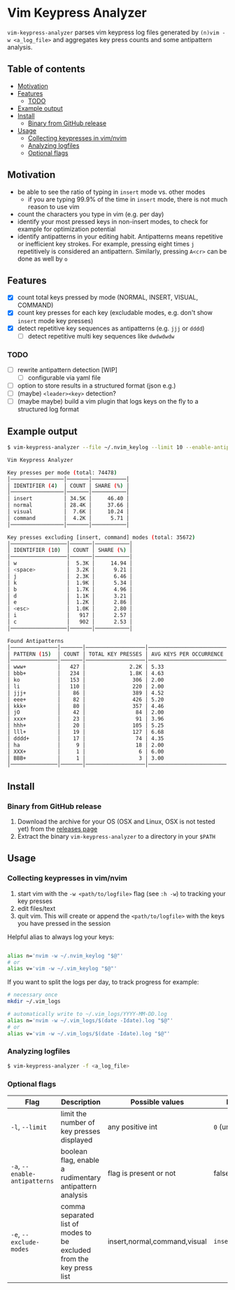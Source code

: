 # Vim Keypress Analyzer

`vim-keypress-analyzer` parses vim keypress log files generated by
`(n)vim -w <a_log_file>` and aggregates key press counts and some antipattern analysis.

## Table of contents

* [Motivation](#motivation)
* [Features](#features)
  * [TODO](#todo)
* [Example output](#example-output)
* [Install](#install)
  * [Binary from GitHub release](#binary-from-github-release)
* [Usage](#usage)
  * [Collecting keypresses in vim/nvim](#collecting-keypresses-in-vim/nvim)
  * [Analyzing logfiles](#analyzing-logfiles)
  * [Optional flags](#optional-flags)

## Motivation

- be able to see the ratio of typing in `insert` mode vs. other modes
  - if you are typing 99.9% of the time in `insert` mode, there is not much reason to use vim
- count the characters you type in vim (e.g. per day)
- identify your most pressed keys in non-insert modes, to check for example for
  optimization potential
- identify antipatterns in your editing habit. Antipatterns means repetitive or inefficient key strokes.
  For example, pressing eight times `j` repetitively is considered an
  antipattern. Similarly, pressing `A<cr>` can be done as well by `o`

## Features

- [x] count total keys pressed by mode (NORMAL, INSERT, VISUAL, COMMAND)
- [x] count key presses for each key (excludable modes, e.g. don't show
  `insert` mode key presses)
- [x] detect repetitive key sequences as antipatterns (e.g. `jjj` or `dddd`)
  - [ ] detect repetitive multi key sequences like `dwdwdwdw`

### TODO

- [ ] rewrite antipattern detection [WIP]
  - [ ] configurable via yaml file
- [ ] option to store results in a structured format (json e.g.)
- [ ] (maybe) `<leader><key>` detection?
- [ ] (maybe maybe) build a vim plugin that logs keys on the fly to a structured log format

## Example output

```sh
$ vim-keypress-analyzer --file ~/.nvim_keylog --limit 10 --enable-antipatterns

Vim Keypress Analyzer

Key presses per mode (total: 74478)
│─────────────────│───────│───────────│
│ IDENTIFIER (4)  │ COUNT │ SHARE (%) │
│─────────────────│───────│───────────│
│ insert          │ 34.5K │     46.40 │
│ normal          │ 28.4K │     37.66 │
│ visual          │  7.6K │     10.24 │
│ command         │  4.2K │      5.71 │
│─────────────────│───────│───────────│

Key presses excluding [insert, command] modes (total: 35672)
│──────────────────│───────│───────────│
│ IDENTIFIER (10)  │ COUNT │ SHARE (%) │
│──────────────────│───────│───────────│
│ w                │  5.3K │     14.94 │
│ <space>          │  3.2K │      9.21 │
│ j                │  2.3K │      6.46 │
│ k                │  1.9K │      5.34 │
│ b                │  1.7K │      4.96 │
│ d                │  1.1K │      3.21 │
│ e                │  1.2K │      2.86 │
│ <esc>            │  1.0K │      2.80 │
│ i                │   917 │      2.57 │
│ c                │   902 │      2.53 │
│──────────────────│───────│───────────│

Found Antipatterns
│───────────────│───────│───────────────────│─────────────────────────│
│ PATTERN (15)  │ COUNT │ TOTAL KEY PRESSES │ AVG KEYS PER OCCURRENCE │
│───────────────│───────│───────────────────│─────────────────────────│
│ www+          │   427 │              2.2K │ 5.33                    │
│ bbb+          │   234 │              1.8K │ 4.63                    │
│ ko            │   153 │               306 │ 2.00                    │
│ li            │   110 │               220 │ 2.00                    │
│ jjj+          │    86 │               389 │ 4.52                    │
│ eee+          │    82 │               426 │ 5.20                    │
│ kkk+          │    80 │               357 │ 4.46                    │
│ jO            │    42 │                84 │ 2.00                    │
│ xxx+          │    23 │                91 │ 3.96                    │
│ hhh+          │    20 │               105 │ 5.25                    │
│ lll+          │    19 │               127 │ 6.68                    │
│ dddd+         │    17 │                74 │ 4.35                    │
│ ha            │     9 │                18 │ 2.00                    │
│ XXX+          │     1 │                 6 │ 6.00                    │
│ BBB+          │     1 │                 3 │ 3.00                    │
│───────────────│───────│───────────────────│─────────────────────────│
```

## Install

### Binary from GitHub release

1. Download the archive for your OS (OSX and Linux, OSX is not tested yet) from the [releases page](https://github.com/phux/vim-keypress-analyzer/releases)
1. Extract the binary `vim-keypress-analyzer` to a directory in your `$PATH`

## Usage

### Collecting keypresses in vim/nvim

1. start vim with the `-w <path/to/logfile>` flag (see `:h -w`) to tracking
   your key presses
1. edit files/text
1. quit vim. This will create or append the `<path/to/logfile>` with the
   keys you have pressed in the session

Helpful alias to always log your keys:

```sh

alias n='nvim -w ~/.nvim_keylog "$@"'
# or
alias v='vim -w ~/.vim_keylog "$@"'
```

If you want to split the logs per day, to track progress for example:

```sh
# necessary once
mkdir ~/.vim_logs

# automatically write to ~/.vim_logs/YYYY-MM-DD.log
alias n='nvim -w ~/.vim_logs/$(date -Idate).log "$@"'
# or
alias v='vim -w ~/.vim_logs/$(date -Idate).log "$@"'
```

### Analyzing logfiles
```sh
$ vim-keypress-analyzer -f <a_log_file>
```

### Optional flags

| Flag                          | Description                                                          | Possible values              | Default          |
|-------------------------------|----------------------------------------------------------------------|------------------------------|------------------|
| `-l`, `--limit`               | limit the number of key presses displayed                            | any positive int             | `0` (unlimited)  |
| `-a`, `--enable-antipatterns` | boolean flag, enable a rudimentary antipattern analysis              | flag is present or not       | false            |
| `-e`, `--exclude-modes`       | comma separated list of modes to be excluded from the key press list | insert,normal,command,visual | `insert,command` |
